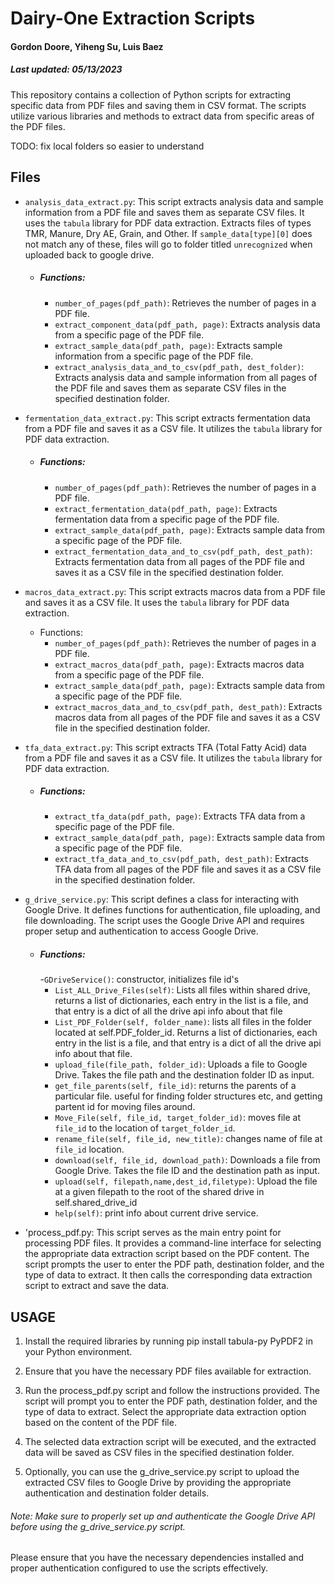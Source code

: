 # Dairy-One Extraction Scripts
#### Gordon Doore, Yiheng Su, Luis Baez
##### Last updated: 05/13/2023

This repository contains a collection of Python scripts for extracting specific data from PDF files and saving them in CSV format. The scripts utilize various libraries and methods to extract data from specific areas of the PDF files. 

TODO: fix local folders so easier to understand

## Files

- `analysis_data_extract.py`: This script extracts analysis data and sample information from a PDF file and saves them as separate CSV files. It uses the `tabula` library for PDF data extraction. Extracts files of types TMR, Manure, Dry AE, Grain, and Other.  If `sample_data[type][0]` does not match any of these, files will go to folder titled `unrecognized` when uploaded back to google drive. 

  - ##### Functions:
    - `number_of_pages(pdf_path)`: Retrieves the number of pages in a PDF file.
    - `extract_component_data(pdf_path, page)`: Extracts analysis data from a specific page of the PDF file.
    - `extract_sample_data(pdf_path, page)`: Extracts sample information from a specific page of the PDF file.
    - `extract_analysis_data_and_to_csv(pdf_path, dest_folder)`: Extracts analysis data and sample information from all pages of the PDF file and saves them as separate CSV files in the specified destination folder.

- `fermentation_data_extract.py`: This script extracts fermentation data from a PDF file and saves it as a CSV file. It utilizes the `tabula` library for PDF data extraction.

  - ##### Functions:
    - `number_of_pages(pdf_path)`: Retrieves the number of pages in a PDF file.
    - `extract_fermentation_data(pdf_path, page)`: Extracts fermentation data from a specific page of the PDF file.
    - `extract_sample_data(pdf_path, page)`: Extracts sample data from a specific page of the PDF file.
    - `extract_fermentation_data_and_to_csv(pdf_path, dest_path)`: Extracts fermentation data from all pages of the PDF file and saves it as a CSV file in the specified destination folder.

- `macros_data_extract.py`: This script extracts macros data from a PDF file and saves it as a CSV file. It uses the `tabula` library for PDF data extraction.

  - Functions:
    - `number_of_pages(pdf_path)`: Retrieves the number of pages in a PDF file.
    - `extract_macros_data(pdf_path, page)`: Extracts macros data from a specific page of the PDF file.
    - `extract_sample_data(pdf_path, page)`: Extracts sample data from a specific page of the PDF file.
    - `extract_macros_data_and_to_csv(pdf_path, dest_path)`: Extracts macros data from all pages of the PDF file and saves it as a CSV file in the specified destination folder.

- `tfa_data_extract.py`: This script extracts TFA (Total Fatty Acid) data from a PDF file and saves it as a CSV file. It utilizes the `tabula` library for PDF data extraction.

  - ##### Functions:
    - `extract_tfa_data(pdf_path, page)`: Extracts TFA data from a specific page of the PDF file.
    - `extract_sample_data(pdf_path, page)`: Extracts sample data from a specific page of the PDF file.
    - `extract_tfa_data_and_to_csv(pdf_path, dest_path)`: Extracts TFA data from all pages of the PDF file and saves it as a CSV file in the specified destination folder.

- `g_drive_service.py`: This script defines a class for interacting with Google Drive. It defines functions for authentication, file uploading, and file downloading. The script uses the Google Drive API and requires proper setup and authentication to access Google Drive.

  - ##### Functions:
    -`GDriveService()`: constructor, initializes file id's
    - `List_ALL_Drive_Files(self)`: Lists all files within shared drive, returns a list of dictionaries, each entry in the list is a file, and that entry is a dict of all the drive api info about that file
    - `List_PDF_Folder(self, folder_name)`: lists all files in the folder located at self.PDF_folder_id. Returns a list of dictionaries, each entry in the list is a file, and that entry is a dict of all the drive api info about that file.
    - `upload_file(file_path, folder_id)`: Uploads a file to Google Drive. Takes the file path and the destination folder ID as input.
    -  `get_file_parents(self, file_id)`: returns the parents of a particular file.  useful for finding folder structures etc, and getting partent id for moving files around.
    -  `Move_File(self, file_id, target_folder_id)`: moves file at `file_id` to the location of `target_folder_id`.
    - `rename_file(self, file_id, new_title)`: changes name of file at `file_id` location.
    - `download(self, file_id, download_path)`: Downloads a file from Google Drive. Takes the file ID and the destination path as input.
    - `upload(self, filepath,name,dest_id,filetype)`: Upload the file at a given filepath to the root of the shared drive in self.shared_drive_id
    - `help(self)`: print info about current drive service.


- 'process_pdf.py: This script serves as the main entry point for processing PDF files. It provides a command-line interface for selecting the appropriate data extraction script based on the PDF content. The script prompts the user to enter the PDF path, destination folder, and the type of data to extract. It then calls the corresponding data extraction script to extract and save the data.

## USAGE

1. Install the required libraries by running pip install tabula-py PyPDF2 in your Python environment.

2. Ensure that you have the necessary PDF files available for extraction.

3. Run the process_pdf.py script and follow the instructions provided. The script will prompt you to enter the PDF path, destination folder, and the type of data to extract. Select the appropriate data extraction option based on the content of the PDF file.

4. The selected data extraction script will be executed, and the extracted data will be saved as CSV files in the specified destination folder.

5. Optionally, you can use the g_drive_service.py script to upload the extracted CSV files to Google Drive by providing the appropriate authentication and destination folder details.

###### Note: Make sure to properly set up and authenticate the Google Drive API before using the g_drive_service.py script.

Please ensure that you have the necessary dependencies installed and proper authentication configured to use the scripts effectively.
